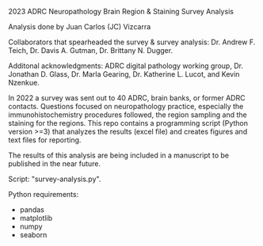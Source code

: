 2023 ADRC Neuropathology Brain Region & Staining Survey Analysis

Analysis done by Juan Carlos (JC) Vizcarra

Collaborators that spearheaded the survey & survey analysis: Dr. Andrew F. Teich, Dr. Davis A. Gutman, Dr. Brittany N. Dugger.

Additonal acknowledgments: ADRC digital pathology working group, Dr. Jonathan D. Glass, Dr. Marla Gearing, Dr. Katherine L. Lucot, and Kevin Nzenkue.

In 2022 a survey was sent out to 40 ADRC, brain banks, or former ADRC contacts. Questions focused on neuropathology practice, especially the immunohistochemistry procedures followed, the region sampling and the staining for the regions. This repo contains a programming script (Python version >=3) that analyzes the results (excel file) and creates figures and text files for reporting.

The results of this analysis are being included in a manuscript to be published in the near future.

Script: "survey-analysis.py".

Python requirements:
- pandas
- matplotlib
- numpy
- seaborn
